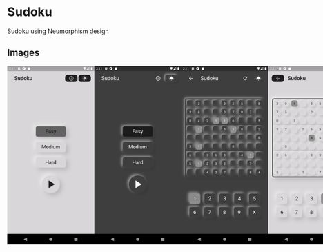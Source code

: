 # Sudoku

Sudoku using Neumorphism design


## Images
<div style="display:flex">
<img src="/Screen Shot/Screenshot_1619253683.png" alt="Image A" height=auto width=40%>
<img src="/Screen Shot/Screenshot_1619253686.png" alt="Image A" height=auto width=40%>
<img src="/Screen Shot/Screenshot_1619253690.png" alt="Image A" height=auto width=40%>
<img src="/Screen Shot/Screenshot_1619253709.png" alt="Image A" height=auto width=40%>
 </div>
